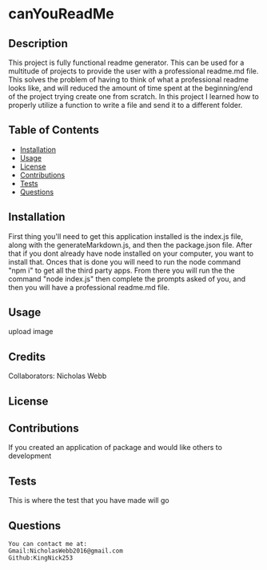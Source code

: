 
# canYouReadMe


## Description 
  This project is fully functional readme generator. This can be used for a multitude of projects to provide the user with a professional readme.md file. This solves the problem of having to think of what a professional readme looks like, and will reduced the amount of time spent at the beginning/end of the project trying create one from scratch. In this project I learned how to properly utilize a function to write a file and send it to a different folder.
    

    
## Table of Contents
  - [Installation](#installation)
  - [Usage](#usage)
  - [License](#license)
  - [Contributions](#contribution)
  - [Tests](#tests)
  - [Questions](#questions)
    
## Installation
  First thing you'll need to get this application installed is the index.js file, along with the generateMarkdown.js, and then the package.json file. After that if you dont already have node installed on  your computer, you want to install that. Onces that is done you will need to run the node command "npm i" to get all the  third party apps. From there you will run the the command "node index.js" then complete the prompts asked of you, and then you will have a professional readme.md file.
    
    
## Usage
  upload image
  
    
## Credits
  Collaborators: Nicholas Webb
    
  
    
    
## License

    
  
    
  ## Contributions
    
  If you created an application of package and would like others to development
    
  ## Tests
    
  This is where the test that you have made will go 
    
  ## Questions
    You can contact me at:
    Gmail:NicholasWebb2016@gmail.com
    Github:KingNick253
     